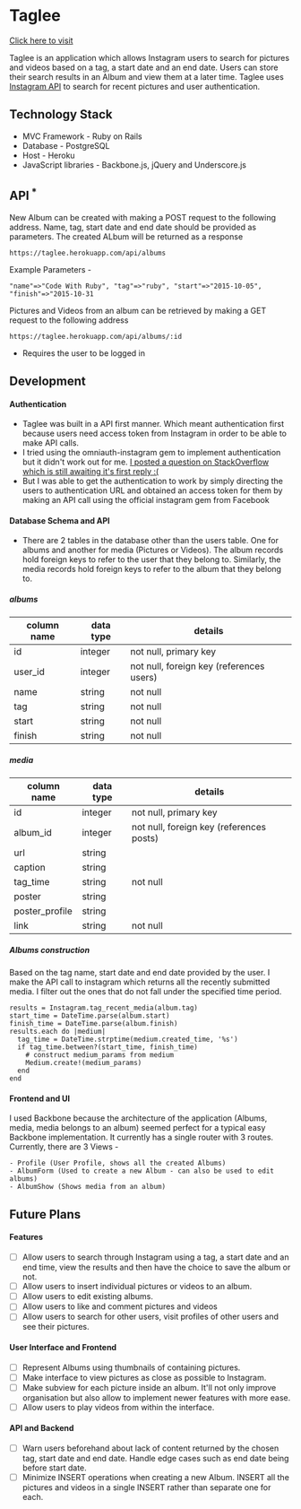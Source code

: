 # Taglee

[Click here to visit](https://taglee.herokuapp.com)

Taglee is an application which allows Instagram users to search for pictures and videos based on a tag, a start date and an end date. Users can store their search results in an Album and view them at a later time. Taglee uses [Instagram API](https://instagram.com/developer/) to search for recent pictures and user authentication.

## Technology Stack
* MVC Framework - Ruby on Rails
* Database - PostgreSQL
* Host - Heroku
* JavaScript libraries - Backbone.js, jQuery and Underscore.js

## API<sup> * </sup>
New Album can be created with making a POST request to the following address. Name, tag, start date and end date should be provided as parameters. The created ALbum will be returned as a response

`https://taglee.herokuapp.com/api/albums`

Example Parameters -

`"name"=>"Code With Ruby", "tag"=>"ruby", "start"=>"2015-10-05", "finish"=>"2015-10-31`

Pictures and Videos from an album can be retrieved by making a GET request to the following address

`https://taglee.herokuapp.com/api/albums/:id`

* Requires the user to be logged in

## Development

#### Authentication

* Taglee was built in a API first manner. Which meant authentication first because users need access token from Instagram in order to be able to make API calls.
* I tried using the omniauth-instagram gem to implement authentication but it didn't work out for me. [I posted a question on StackOverflow which is still awaiting it's first reply :(](http://stackoverflow.com/questions/33386076/omniauth-instagram-wont-include-my-client-id-as-part-of-the-authorization-url)
* But I was able to get the authentication to work by simply directing the users to authentication URL and obtained an access token for them by making an API call using the official instagram gem from Facebook

#### Database Schema and API
* There are 2 tables in the database other than the users table. One for albums and another for media (Pictures or Videos). The album records hold foreign keys to refer to the user that they belong to. Similarly, the media records hold foreign keys to refer to the album that they belong to.

##### albums
column name | data type | details
------------|-----------|-----------------------
id          | integer   | not null, primary key
user_id     | integer   | not null, foreign key (references users)
name        | string    | not null
tag         | string    | not null
start       | string    | not null
finish      | string    | not null

##### media
column name     | data type | details
----------------|-----------|-----------------------
id              | integer   | not null, primary key
album_id        | integer   | not null, foreign key (references posts)
url             | string    |
caption         | string    |
tag_time        | string    | not null
poster          | string    |
poster_profile  | string    |
link            | string    | not null

##### Albums construction

Based on the tag name, start date and end date provided by the user. I make the API call to instagram which returns all the recently submitted media. I filter out the ones that do not fall under the specified time period.

```
results = Instagram.tag_recent_media(album.tag)
start_time = DateTime.parse(album.start)
finish_time = DateTime.parse(album.finish)
results.each do |medium|
  tag_time = DateTime.strptime(medium.created_time, '%s')
  if tag_time.between?(start_time, finish_time)
    # construct medium_params from medium
    Medium.create!(medium_params)
  end
end
```

#### Frontend and UI
I used Backbone because the architecture of the application (Albums, media, media belongs to an album) seemed perfect for a typical easy Backbone implementation. It currently has a single router with 3 routes. Currently, there are 3 Views -

    - Profile (User Profile, shows all the created Albums)
    - AlbumForm (Used to create a new Album - can also be used to edit albums)
    - AlbumShow (Shows media from an album)


## Future Plans

#### Features
- [ ] Allow users to search through Instagram using a tag, a start date and an end time, view the results and then have the choice to save the album or not.
- [ ] Allow users to insert individual pictures or videos to an album.
- [ ] Allow users to edit existing albums.
- [ ] Allow users to like and comment pictures and videos
- [ ] Allow users to search for other users, visit profiles of other users and see their pictures.

#### User Interface and Frontend
- [ ] Represent Albums using thumbnails of containing pictures.
- [ ] Make interface to view pictures as close as possible to Instagram.
- [ ] Make subview for each picture inside an album. It'll not only improve organisation but also allow to implement newer features with more ease.
- [ ] Allow users to play videos from within the interface.

#### API and Backend
- [ ] Warn users beforehand about lack of content returned by the chosen tag, start date and end date. Handle edge cases such as end date being before start date.
- [ ] Minimize INSERT operations when creating a new Album. INSERT all the pictures and videos in a single INSERT rather than separate one for each.
